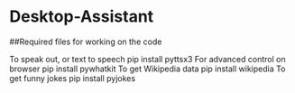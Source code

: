 # Desktop-Assistant

##Required files for working on the code

To speak out, or text to speech pip install pyttsx3
For advanced control on browser pip install pywhatkit
To get Wikipedia data pip install wikipedia
To get funny jokes pip install pyjokes
